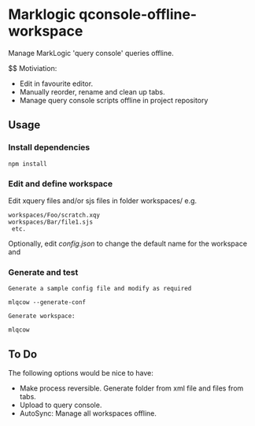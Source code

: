 # Marklogic qconsole-offline-workspace

Manage MarkLogic 'query console' queries offline.

$$ Motiviation:
- Edit in favourite editor.
- Manually reorder, rename and clean up tabs.
- Manage query console scripts offline in project repository

## Usage
### Install dependencies
    npm install
    
### Edit and define workspace    
  
  Edit xquery files and/or sjs files in folder workspaces/
  e.g.
    
    workspaces/Foo/scratch.xqy
    workspaces/Bar/file1.sjs
     etc.

  Optionally, edit *config.json* to change the default name for the workspace and  
  
### Generate and test  
    Generate a sample config file and modify as required

    mlqcow --generate-conf
    
    Generate workspace:

    mlqcow

## To Do 

The following options would be nice to have:

* Make process reversible. Generate folder from xml file and files from tabs.
* Upload to query console.
* AutoSync: Manage all workspaces offline. 
